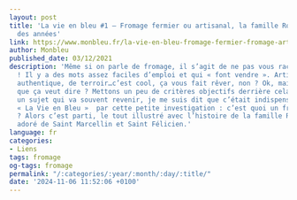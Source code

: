 ```yaml
---
layout: post
title: 'La vie en bleu #1 – Fromage fermier ou artisanal, la famille Rochas au fil
  des années'
link: https://www.monbleu.fr/la-vie-en-bleu-fromage-fermier-fromage-artisanal
author: Monbleu
published_date: 03/12/2021
description: 'Même si on parle de fromage, il s’agit de ne pas vous raconter des salades
  ! Il y a des mots assez faciles d’emploi et qui « font vendre ». Artisanal, traditionnel,
  authentique, de terroir…c’est cool, ça vous fait rêver, non ? Ok, mais qu’est ce
  que ça veut dire ? Mettons un peu de critères objectifs derrière cela. Comme c’est
  un sujet qui va souvent revenir, je me suis dit que c’était indispensable de commencer
  « La Vie en Bleu »  par cette petite investigation : c’est quoi un fromage artisanal
  ? Alors c’est parti, le tout illustré avec l’histoire de la famille Rochas, producteur
  adoré de Saint Marcellin et Saint Félicien.'
language: fr
categories:
- Liens
tags: fromage
og-tags: fromage
permalink: "/:categories/:year/:month/:day/:title/"
date: '2024-11-06 11:52:06 +0100'
---
```


